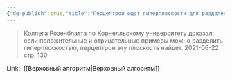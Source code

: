 ```yaml
---
{"dg-publish":true,"title":"Перцептрон ищет гиперплоскости для разделения примеров","tags":["quotes"],"date":"2021-06-22T20:50:00+04:00","modified_at":"2023-01-08T20:49:45+04:00","permalink":"/quotes/202106222050/","dgHomeLink":false,"dgPassFrontmatter":true}
---
```



> Коллега Розенблатта по Корнелльскому университету доказал: если положительные и отрицательные примеры можно разделить гиперплоскостью, перцептрон эту плоскость найдет.
	2021-06-22 стр. 130

Link:: [[Верховный алгоритм|Верховный алгоритм]]

